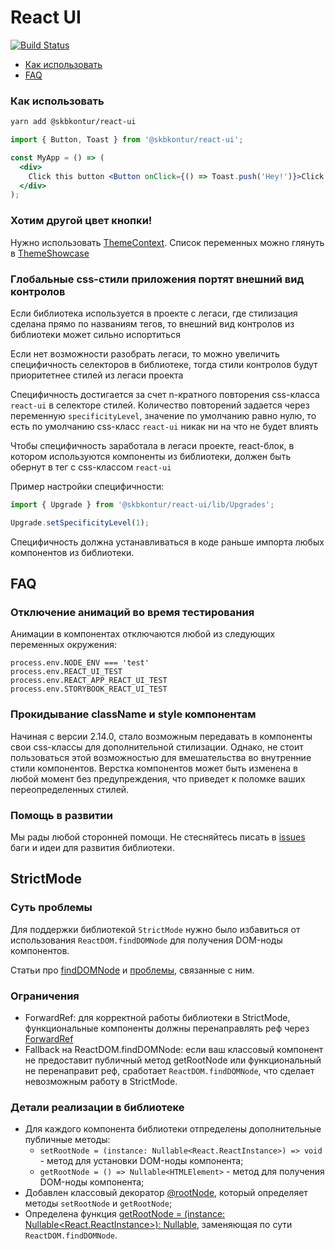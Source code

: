 # React UI

[![Build Status](https://tc.skbkontur.ru/app/rest/builds/buildType:FrontendInfrastructure_Packages_RunAll/statusIcon)](https://tc.skbkontur.ru/project.html?projectId=FrontendInfrastructure_Packages_ReactUI&tab=projectOverview)

- [Как использовать](#как-использовать)
- [FAQ](#faq)

### Как использовать

```bash
yarn add @skbkontur/react-ui
```

```jsx harmony static
import { Button, Toast } from '@skbkontur/react-ui';

const MyApp = () => (
  <div>
    Click this button <Button onClick={() => Toast.push('Hey!')}>Click me</Button>
  </div>
);
```

### Хотим другой цвет кнопки!

Нужно использовать [ThemeContext](https://tech.skbkontur.ru/react-ui/#/Customization/ThemeContext). Список переменных можно глянуть в [ThemeShowcase](https://tech.skbkontur.ru/react-ui/#/Customization/ThemeShowcase)

### Глобальные css-стили приложения портят внешний вид контролов

Если библиотека используется в проекте с легаси, где стилизация сделана прямо по названиям тегов, то внешний вид контролов из библиотеки может сильно испортиться

Если нет возможности разобрать легаси, то можно увеличить специфичность селекторов в библиотеке, тогда стили контролов будут приоритетнее стилей из легаси проекта

Специфичность достигается за счет n-кратного повторения css-класса `react-ui` в селекторе стилей. Количество повторений задается через переменную `specificityLevel`, значение по умолчанию равно нулю, то есть по умолчанию css-класс `react-ui` никак ни на что не будет влиять

Чтобы специфичность заработала в легаси проекте, react-блок, в котором используются компоненты из библиотеки, должен быть обернут в тег с css-классом `react-ui`

Пример настройки специфичности:

```js static
import { Upgrade } from '@skbkontur/react-ui/lib/Upgrades';

Upgrade.setSpecificityLevel(1);
```

Специфичность должна устанавливаться в коде раньше импорта любых компонентов из библиотеки.

## FAQ

### Отключение анимаций во время тестирования

Анимации в компонентах отключаются любой из следующих переменных окружения:

```static
process.env.NODE_ENV === 'test'
process.env.REACT_UI_TEST
process.env.REACT_APP_REACT_UI_TEST
process.env.STORYBOOK_REACT_UI_TEST
```

### Прокидывание className и style компонентам

Начиная с версии 2.14.0, стало возможным передавать в компоненты свои css-классы для дополнительной стилизации. Однако, не стоит пользоваться этой возможностью для вмешательства во внутренние стили компонентов. Верстка компонентов может быть изменена в любой момент без предупреждения, что приведет к поломке ваших переопределенных стилей.

### Помощь в развитии

Мы рады любой сторонней помощи. Не стесняйтесь писать в [issues](https://github.com/skbkontur/retail-ui/issues)
баги и идеи для развития библиотеки.<br />

## StrictMode

### Суть проблемы
Для поддержки библиотекой `StrictMode` нужно было
избавиться от использования `ReactDOM.findDOMNode` для получения DOM-ноды компонентов.


Статьи про [findDOMNode](https://ru.reactjs.org/docs/react-dom.html#finddomnode) и
[проблемы](https://ru.reactjs.org/docs/strict-mode.html#warning-about-deprecated-finddomnode-usage),
связанные с ним.

### Ограничения

- ForwardRef: для корректной работы библиотеки в StrictMode, функциональные компоненты должны перенаправлять реф
  через [ForwardRef](https://ru.reactjs.org/docs/forwarding-refs.html)
- Fallback на ReactDOM.findDOMNode: если ваш классовый компонент не предоставит публичный метод getRootNode
или функциональный не перенаправит реф, сработает `ReactDOM.findDOMNode`, что сделает невозможным работу
в StrictMode.

### Детали реализации в библиотеке

- Для каждого компонента библиотеки отпределены дополнительные публичные методы:
  - `setRootNode = (instance: Nullable<React.ReactInstance>) => void` - метод для установки
  DOM-ноды компонента;
  - `getRootNode = () => Nullable<HTMLElement>` - метод для получения DOM-ноды компонента;
- Добавлен классовый декоратор
[@rootNode](https://github.com/skbkontur/retail-ui/tree/master/packages/react-ui/lib/rootNode/rootNodeDecorator.tsx),
который определяет методы `setRootNode` и `getRootNode`;
- Определена функция
[getRootNode = (instance: Nullable<React.ReactInstance>): Nullable<HTMLElement>](https://github.com/skbkontur/retail-ui/tree/master/packages/react-ui/lib/rootNode/getRootNode.ts),
заменяющая по сути `ReactDOM.findDOMNode`.

